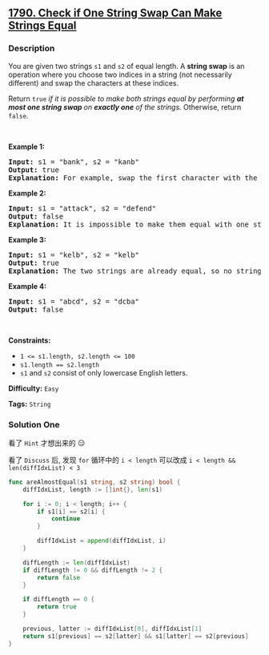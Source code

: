 ## [1790. Check if One String Swap Can Make Strings Equal](https://leetcode.com/problems/check-if-one-string-swap-can-make-strings-equal/)

### Description

<p>You are given two strings <code>s1</code> and <code>s2</code> of equal length. A <strong>string swap</strong> is an operation where you choose two indices in a string (not necessarily different) and swap the characters at these indices.</p>

<p>Return <code>true</code> <em>if it is possible to make both strings equal by performing <strong>at most one string swap </strong>on <strong>exactly one</strong> of the strings. </em>Otherwise, return <code>false</code>.</p>

<p>&nbsp;</p>
<p><strong>Example 1:</strong></p>

<pre>
<strong>Input:</strong> s1 = &quot;bank&quot;, s2 = &quot;kanb&quot;
<strong>Output:</strong> true
<strong>Explanation:</strong> For example, swap the first character with the last character of s2 to make &quot;bank&quot;.
</pre>

<p><strong>Example 2:</strong></p>

<pre>
<strong>Input:</strong> s1 = &quot;attack&quot;, s2 = &quot;defend&quot;
<strong>Output:</strong> false
<strong>Explanation:</strong> It is impossible to make them equal with one string swap.
</pre>

<p><strong>Example 3:</strong></p>

<pre>
<strong>Input:</strong> s1 = &quot;kelb&quot;, s2 = &quot;kelb&quot;
<strong>Output:</strong> true
<strong>Explanation:</strong> The two strings are already equal, so no string swap operation is required.
</pre>

<p><strong>Example 4:</strong></p>

<pre>
<strong>Input:</strong> s1 = &quot;abcd&quot;, s2 = &quot;dcba&quot;
<strong>Output:</strong> false
</pre>

<p>&nbsp;</p>
<p><strong>Constraints:</strong></p>

<ul>
	<li><code>1 &lt;= s1.length, s2.length &lt;= 100</code></li>
	<li><code>s1.length == s2.length</code></li>
	<li><code>s1</code> and <code>s2</code> consist of only lowercase English letters.</li>
</ul>

**Difficulty:** `Easy`

**Tags:** `String`

### Solution One

看了 `Hint` 才想出来的 😑

看了 `Discuss` 后, 发现 `for` 循环中的 `i < length` 可以改成 `i < length && len(diffIdxList) < 3`

```go
func areAlmostEqual(s1 string, s2 string) bool {
	diffIdxList, length := []int{}, len(s1)

	for i := 0; i < length; i++ {
		if s1[i] == s2[i] {
			continue
		}

		diffIdxList = append(diffIdxList, i)
	}

	diffLength := len(diffIdxList)
	if diffLength != 0 && diffLength != 2 {
		return false
	}

	if diffLength == 0 {
		return true
	}

	previous, latter := diffIdxList[0], diffIdxList[1]
	return s1[previous] == s2[latter] && s1[latter] == s2[previous]
}
```
